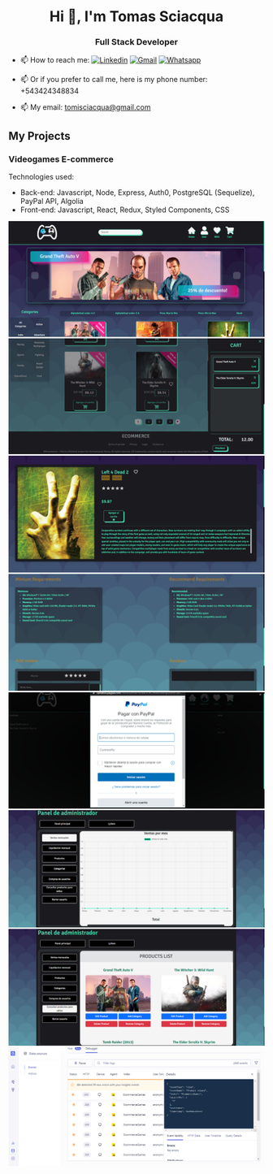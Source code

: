 <h1 align="center">Hi 👋, I'm Tomas Sciacqua</h1>
<h3 align="center">Full Stack Developer</h3>

- 📫 How to reach me: [![Linkedin](https://img.shields.io/badge/LinkedIn-0077B5?style=for-the-badge&logo=linkedin&logoColor=white)](https://www.linkedin.com/in/tomas-sciacqua) [![Gmail](https://img.shields.io/badge/Gmail-D14836?style=for-the-badge&logo=gmail&logoColor=white)](mailto:tomisciacqua@gmail.com) [![Whatsapp](https://img.shields.io/badge/WhatsApp-25D366?style=for-the-badge&logo=whatsapp&logoColor=white)](https://api.whatsapp.com/send/?phone=543424348834&text&app_absent=0)

- 📫 Or if you prefer to call me, here is my phone number: +543424348834

- 📫 My email: tomisciacqua@gmail.com

## My Projects

### Videogames E-commerce

Technologies used:

- Back-end:
  Javascript, Node, Express, Auth0, PostgreSQL (Sequelize), PayPal API, Algolia
- Front-end:
  Javascript, React, Redux, Styled Components, CSS

<img src="/images/videogames-ecommerce/1.png" atl="1"/>
<img src="/images/videogames-ecommerce/2.png" atl="2"/>
<img src="/images/videogames-ecommerce/3.png" atl="3"/>
<img src="/images/videogames-ecommerce/4.png" atl="4"/>
<img src="/images/videogames-ecommerce/5.png" atl="5"/>
<img src="/images/videogames-ecommerce/6.png" atl="6"/>
<img src="/images/videogames-ecommerce/7.png" atl="7"/>
<img src="/images/videogames-ecommerce/8.png" atl="8"/>
